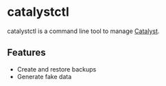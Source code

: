 # catalystctl

catalystctl is a command line tool to manage [Catalyst](https://catalyst-soar.com/).


## Features

- Create and restore backups
- Generate fake data
